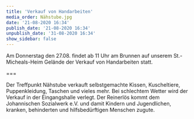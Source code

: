 ```yaml
---
title: 'Verkauf von Handarbeiten'
media_order: Nähstube.jpg
date: '21-08-2020 16:34'
publish_date: '21-08-2020 16:34'
unpublish_date: '31-08-2020 16:34'
show_sidebar: false
---
```


Am Donnerstag den 27.08. findet ab 11 Uhr am Brunnen auf unserem St.-Micheals-Heim Gelände der Verkauf von Handarbeiten statt.

===


Der Treffpunkt Nähstube verkauft selbstgemachte Kissen, Kuscheltiere, Puppenkleidung, Taschen und vieles mehr.
Bei schlechtem Wetter wird der Verkauf in der Eingangshalle verlegt.
Der Reinerlös kommt dem Johannischen Sozialwerk e.V. und damit Kindern und Jugendlichen, kranken, behinderten und hilfsbedürftigen Menschen zugute.
